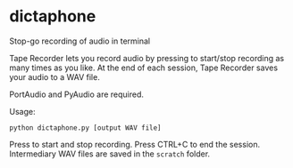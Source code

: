 # dictaphone
Stop-go recording of audio in terminal

Tape Recorder lets you record audio by pressing <Enter> to start/stop recording as many times as you like. At the end of each session, Tape Recorder saves your audio to a WAV file.

PortAudio and PyAudio are required.

Usage:

    python dictaphone.py [output WAV file]

Press <Enter> to start and stop recording. Press CTRL+C to end the session. Intermediary WAV files are saved in the `scratch` folder.
